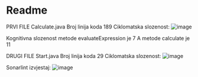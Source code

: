 # Readme

PRVI FILE
Calculate.java
Broj linija koda 189
Ciklomatska slozenost:
![image](https://github.com/Rimlam/Readme/assets/56738237/55061788-276d-40c8-afd9-e0d5e0883675)

 
Kognitivna slozenost metode evaluateExpression je 7
A metode calculate je 11

DRUGI FILE
Start.java
Broj linija koda 29
Ciklomatska slozenost:
![image](https://github.com/Rimlam/Readme/assets/56738237/2bd15b64-52f7-4c43-8b5c-30cdab1d7a2b)


 
Sonarlint izvjestaj:
![image](https://github.com/Rimlam/Readme/assets/56738237/0381e00d-b8be-4b22-9e3c-379d68376d0d)

